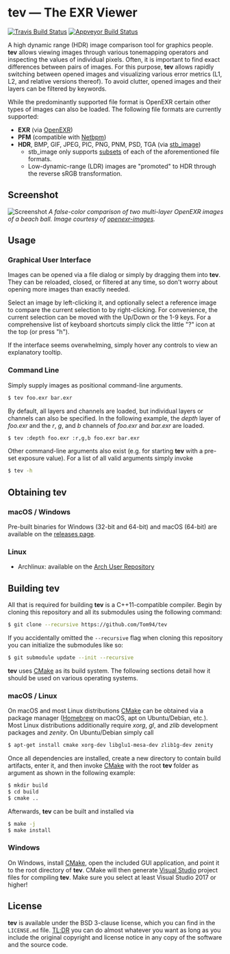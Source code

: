 # tev — The EXR Viewer

[![Travis Build Status](https://travis-ci.org/Tom94/tev.svg?branch=master)](https://travis-ci.org/Tom94/tev)
[![Appveyor Build Status](https://ci.appveyor.com/api/projects/status/y9pdd25v9b8s5cv1/branch/master?svg=true)](https://ci.appveyor.com/project/Tom94/tev)

A high dynamic range (HDR) image comparison tool for graphics people. __tev__ allows viewing images through various tonemapping operators and inspecting the values of individual pixels. Often, it is important to find exact differences between pairs of images. For this purpose, __tev__ allows rapidly switching between opened images and visualizing various error metrics (L1, L2, and relative versions thereof). To avoid clutter, opened images and their layers can be filtered by keywords.

While the predominantly supported file format is OpenEXR certain other types of images can also be loaded. The following file formats are currently supported:
- __EXR__ (via [OpenEXR](https://github.com/wjakob/openexr))
- __PFM__ (compatible with [Netbpm](http://www.pauldebevec.com/Research/HDR/PFM/))
- __HDR__, BMP, GIF, JPEG, PIC, PNG, PNM, PSD, TGA (via [stb_image](https://github.com/wjakob/nanovg/blob/master/src/stb_image.h))
    - stb_image only supports [subsets](https://github.com/wjakob/nanovg/blob/master/src/stb_image.h#L23) of each of the aforementioned file formats.
    - Low-dynamic-range (LDR) images are "promoted" to HDR through the reverse sRGB transformation.

## Screenshot

![Screenshot](https://raw.githubusercontent.com/Tom94/tev/master/resources/screenshot.png)
_A false-color comparison of two multi-layer OpenEXR images of a beach ball. Image courtesy of [openexr-images](https://github.com/openexr/openexr-images)._

## Usage

### Graphical User Interface

Images can be opened via a file dialog or simply by dragging them into __tev__. They can be reloaded, closed, or filtered at any time, so don't worry about opening more images than exactly needed.

Select an image by left-clicking it, and optionally select a reference image to compare the current selection to by right-clicking. For convenience, the current selection can be moved with the Up/Down or the 1-9 keys. For a comprehensive list of keyboard shortcuts simply click the little "?" icon at the top (or press "h").

If the interface seems overwhelming, simply hover any controls to view an explanatory tooltip.

### Command Line

Simply supply images as positional command-line arguments.
```sh
$ tev foo.exr bar.exr
```

By default, all layers and channels are loaded, but individual layers or channels can also be specified. In the following example, the *depth* layer of *foo.exr* and the *r*, *g*, and *b* channels of *foo.exr* and *bar.exr* are loaded.
```sh
$ tev :depth foo.exr :r,g,b foo.exr bar.exr
```

Other command-line arguments also exist (e.g. for starting __tev__ with a pre-set exposure value). For a list of all valid arguments simply invoke
```sh
$ tev -h
```

## Obtaining tev

### macOS / Windows

Pre-built binaries for Windows (32-bit and 64-bit) and macOS (64-bit) are available on the [releases page](https://github.com/Tom94/tev/releases).

### Linux

- Archlinux: available on the [Arch User Repository](https://aur.archlinux.org/packages/tev/)

## Building tev

All that is required for building __tev__ is a C++11-compatible compiler. Begin by cloning this repository and all its submodules using the following command:
```sh
$ git clone --recursive https://github.com/Tom94/tev
```

If you accidentally omitted the `--recursive` flag when cloning this repository you can initialize the submodules like so:
```sh
$ git submodule update --init --recursive
```

__tev__ uses [CMake](https://cmake.org/) as its build system. The following sections detail how it should be used on various operating systems.

### macOS / Linux

On macOS and most Linux distributions [CMake](https://cmake.org/) can be obtained via a package manager ([Homebrew](https://brew.sh/) on macOS, apt on Ubuntu/Debian, etc.). Most Linux distributions additionally require _xorg_, _gl_, and _zlib_ development packages and _zenity_. On Ubuntu/Debian simply call
```sh
$ apt-get install cmake xorg-dev libglu1-mesa-dev zlib1g-dev zenity
```

Once all dependencies are installed, create a new directory to contain build artifacts, enter it, and then invoke [CMake](https://cmake.org/) with the root __tev__ folder as argument as shown in the following example:
```sh
$ mkdir build
$ cd build
$ cmake ..
```

Afterwards, __tev__ can be built and installed via
```sh
$ make -j
$ make install
```

### Windows

On Windows, install [CMake](https://cmake.org/download/), open the included GUI application, and point it to the root directory of __tev__. CMake will then generate [Visual Studio](https://www.visualstudio.com/) project files for compiling __tev__. Make sure you select at least Visual Studio 2017 or higher!

## License

__tev__ is available under the BSD 3-clause license, which you can find in the `LICENSE.md` file. [TL;DR](https://tldrlegal.com/license/bsd-3-clause-license-(revised)) you can do almost whatever you want as long as you include the original copyright and license notice in any copy of the software and the source code.
